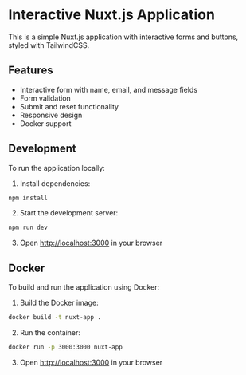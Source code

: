 # Interactive Nuxt.js Application

This is a simple Nuxt.js application with interactive forms and buttons, styled with TailwindCSS.

## Features

- Interactive form with name, email, and message fields
- Form validation
- Submit and reset functionality
- Responsive design
- Docker support

## Development

To run the application locally:

1. Install dependencies:
```bash
npm install
```

2. Start the development server:
```bash
npm run dev
```

3. Open [http://localhost:3000](http://localhost:3000) in your browser

## Docker

To build and run the application using Docker:

1. Build the Docker image:
```bash
docker build -t nuxt-app .
```

2. Run the container:
```bash
docker run -p 3000:3000 nuxt-app
```

3. Open [http://localhost:3000](http://localhost:3000) in your browser 